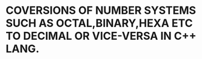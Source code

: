 # COVERSIONS OF NUMBER SYSTEMS SUCH AS OCTAL,BINARY,HEXA ETC TO DECIMAL OR VICE-VERSA IN C++ LANG.

